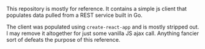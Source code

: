 This repository is mostly for reference. It contains a simple js client that populates data pulled from a REST service built in Go.

The client was populated using ```create-react-app``` and is mostly stripped out. I may remove it altogether for just some vanilla JS ajax call. Anything fancier sort of defeats the purpose of this reference.
